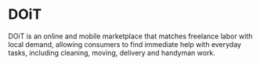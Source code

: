 # DOiT
DOiT is an online and mobile marketplace that matches freelance labor with local demand, allowing consumers to find immediate help with everyday tasks, including cleaning, moving, delivery and handyman work.
